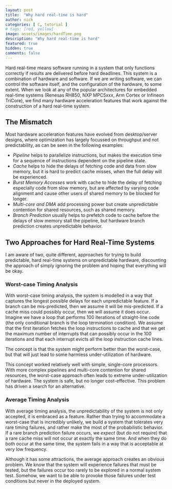 ```yaml
---
layout: post
title:  "Why hard real-time is hard"
author: nick
categories: [ C, tutorial ]
# tags: [red, yellow]
image: assets/images/hardTime.png
description: "Why hard real-time is hard"
featured: true
hidden: true
comments: false
---
```


Hard real-time means software running in a system that only functions correctly
if results are delivered before hard deadlines. This system is a combination of
hardware and software. If we are writing software, we can control the software
itself, and the configuration of the hardware, to some extent. When we look at any
of the popular architectures for embedded real-time systems
(Renesas RH850, NXP MPC5xxx, Arm Cortex or Infineon TriCore), we find many hardware
acceleration features that work against the construction of a hard real-time system.

## The Mismatch

Most hardware acceleration features have evolved from desktop/server designs, where
optimization has largely focussed on throughput and not predictability, as can be
seen in the following examples:
- *Pipeline* helps to parallelize instructions, but makes the execution time for a
sequence of instructions dependent on the pipeline state.
- *Cache* helps to hide the delays of fetching code and data from slow memory, but
it is hard to predict cache misses, when the full delay will be experienced.
- *Burst Memory Accesses* work with cache to hide the delay of fetching especially
code from slow memory, but are affected by varying code alignment and cause
other users of shared memory to be blocked for longer.
- *Multi-core and DMA* add processing power but create unpredictable contention for
shared resources, such as shared memory.
- *Branch Prediction* usually helps to prefetch code to cache before the delays of
slow memory stall the pipeline, but hardware branch prediction creates unpredictable
behavior.

## Two Approaches for Hard Real-Time Systems

I am aware of two, quite different, approaches for trying to build
predictable, hard real-time systems on unpredictable hardware, discounting
the approach of simply ignoring the problem and hoping that everything will
be okay.

### Worst-case Timing Analysis

With worst-case timing analysis, the system is modelled in a way that captures
the longest possible delays for each unpredictable feature. If a branch can be
mis-predicted, then we assume it will be mis-predicted. If a cache miss
could possibly occur, then we will assume it does occur. Imagine we have a loop
that performs 100 iterations of straight-line code (the only conditional branch
is the loop termination condition). We assume that the first iteration fetches
the loop instructions to cache and that we get the maximum number of interrupts
that can possibly occur in the 100 iterations and that each interrupt evicts all
the loop instruction cache lines.

The concept is that the system might perform better than the worst-case,
but that will just lead to some harmless under-utilization of hardware.

This concept worked relatively well with simple, single-core processors. With
more complex pipelines and multi-core contention for shared resources, the
worst-case approach often leads to extreme under-utilization of hardware. The
system is safe, but no longer cost-effective. This problem has driven a search
for an alternative.

### Average Timing Analysis

With average timing analysis, the unpredictability of the system is not only
accepted, it is embraced as a feature. Rather than trying to accommodate a
worst-case that is incredibly unlikely, we build a system that tolerates
very rare timing failures, and rather make the most of the probabilistic
behavior. If a rare branch prediction failure occurs, we *expect*
(but do not require) that a rare
cache miss will not occur at exactly the same time. And when they do both
occur at the same time, the system fails in a way that is acceptable at
very low frequency.

Although it has some attractions, the average approach creates an obvious
problem. We know that the system will experience failures that must be
tested, but the failures occur too rarely to be explored in a normal system test.
Somehow, we want to be able to provoke those failures under test conditions
but never in the deployed system.